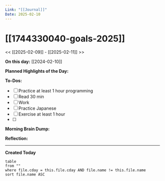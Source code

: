 ```yaml
---
Link: "[[Journal]]"
Date: 2025-02-10
---
```

# [[1744330040-goals-2025]]

<< [[2025-02-09]] - [[2025-02-11]] >>

**On this day:** [[2024-02-10]]

**Planned Highlights of the Day:**


**To-Dos:**
- [ ] Practice at least 1 hour programming
- [ ] Read 30 min
- [ ] Work
- [ ] Practice Japanese
- [ ] Exercise at least 1 hour
- [ ] 

**Morning Brain Dump:**


**Reflection:**


---
**Created Today**
```dataview
table
from ""
where file.cday = this.file.cday AND file.name != this.file.name
sort file.name ASC
```
